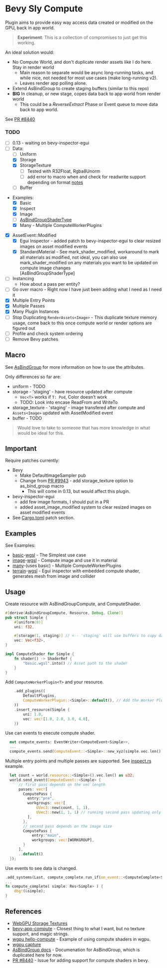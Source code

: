 # Bevy Sly Compute

Plugin aims to provide easy way access data created or modified on the GPU, back in app world.

> **Experiment**: This is a collection of compromises to just get this working.  

An ideal solution would:

- No Compute World, and don't duplicate render assets like I do here.  Stay in render world
  - Main reason to separate would be async long-running tasks, and while nice, not needed for most use cases (make long-running v2).
  - Leaves render app polling alone.
- Extend AsBindGroup to create staging buffers (similar to this repo)
- **BIG** In cleanup, or new stage, copes data back to app world from render world
  - This could be a _ReverseExtract_ Phase or Event queue to move data back to app world.

See [PR #8440](https://github.com/bevyengine/bevy/issues/8440)



### TODO

- [ ] 0.13 - waiting on bevy-inspector-egui
- [ ] Data:
  - [ ] Uniform
  - [x] Storage
  - [x] StorageTexture
    - [ ] Tested with R32Float, Rgba8Unorm
    - [ ] add error to macro when and check for readwrite support depending on format [notes](https://webgpufundamentals.org/webgpu/lessons/webgpu-storage-textures.html)
  - [ ] Buffer  
- Examples:
  - [x] Basic
  - [x] Inspect
  - [x] Image  
  - [ ] [AsBindGroupShaderType](https:///github.com/bevyengine/bevy/crates/bevy_sprite/src/mesh2d/color_material.rs)
  - [x] Many - Multiple ComputeWorkerPlugins
- [x] AssetEvent::Modified
  - [x] Egui Inspector - added patch to bevy-inspector-egui to clear resized images on asset modified events
  - [x] StandardMaterial - See mark_shader_modified, workaround to mark all materials as modified, not ideal, you can also use mark_shader_modified on any materials you want to be updated on compute image changes  
  [AsBindGroupShaderType]
- [ ] Instancing
  - How about a pass per entity?
- [ ] Go over macro - Right now I have just been adding what I need as I need it
- [x] Multiple Entry Points
- [x] Multiple Passes
- [x] Many Plugin Instances
- [ ] Stop Duplicating ```RenderAssets<Image>``` - This duplicate texture memory usage, come back to this once compute world or render options are figured out
- [ ] Profile and check system ordering
- [ ] Remove Bevy patches

## Macro

See [AsBindGroup](https://docs.rs/bevy/latest/bevy/render/render_resource/trait.AsBindGroup.html) for more information on how to use the attributes.

Only differences so far are:

- uniform - TODO
- storage - 'staging' - have resource updated after compute
  - ```Vec<T>``` works if ```T: Pod```, Color doesn't work
  - TODO: Look into encase ReadFrom and WriteTo
- storage_texture - 'staging' - image transfered after compute and ```Assets<Image>``` updated with AssetModified event
- buffer - TODO

> Would love to take to someone that has more knowledge in what would be ideal for this.

## Important

Require patches currently:

- Bevy
  - Make DefaultImageSampler pub
  - Change from [PR #9943](https://github.com/bevyengine/bevy/pull/9943) - add storage_texture option to as_bind_group macro
    - This will come in 0.13, but would affect this plugin.
- bevy-inspector-egui
  - add few image formats, I should put in a PR
  - added asset_image_modified system to clear resized images on asset modified events
- See [Cargo.toml](Cargo.toml) patch section.

## Examples

See Examples:

- [basic](examples/basic.rs)-[wgsl](assets/basic.wgsl) - The Simplest use case
- [image](examples/image.rs)-[wgsl](assets/image.wgsl) - Compute image and use it in material
- [many](examples/many.rs)-(uses basic) - Multiple ComputeWorkerPlugins
- [terrain](examples/terrain.rs)-[wgsl](examples/terrain.wgsl) - Egui inspector with embedded compute shader, generates mesh from image and collider

## Usage

Create resource with AsBindGroupCompute, and ComputeShader.

```rust
#[derive(AsBindGroupCompute, Resource, Debug, Clone)]
pub struct Simple {
    #[uniform(0)]
    uni: f32,

    #[storage(1, staging)] // <-- 'staging' will use buffers to copy data back
    vec: Vec<f32>,
}

impl ComputeShader for Simple {
    fn shader() -> ShaderRef {
        "basic.wgsl".into() // Asset path to the shader 
    }
}
```

Add ```ComputeWorkerPlugin<T>``` and your resource.

```rust
    .add_plugins((
        DefaultPlugins,
        ComputeWorkerPlugin::<Simple>::default(), // Add the Worker Plugin
    ))
    .insert_resource(Simple {
        uni: 1.0,
        vec: vec![1.0, 2.0, 3.0, 4.0],
    })
```

Use can events to execute compute shader.

```rust
  mut compute_events: EventWriter<ComputeEvent<Simple>>,
  ...
  compute_events.send(ComputeEvent::<Simple>::new_xyz(simple.vec.len() as u32, 1, 1));
```

 Multiple entry points and multiple passes are supported.  See [inspect.rs](examples/inspect.rs) example.

```rust
  let count = world.resource::<Simple>().vec.len() as u32;
  world.send_event(ComputeEvent::<Simple> {
      // first pass depends on the vec length                        
      passes: vec![
        ComputePass {
          entry:"pre", 
          workgroups: vec![
              UVec3::new(count, 1, 1),
              UVec3::new(1, 1, 1) // running second pass updating only first position 
          ],                            
        },
        // second pass depends on the image size
        ComputePass {
            entry:"main", 
            workgroups: vec![WORKGROUP],                            
        }
      ],
      ..default()
  });
```

Use events to see data is changed.

```rust
.add_systems(Last, compute_complete.run_if(on_event::<ComputeComplete<Simple>>()))
...
fn compute_complete( simple: Res<Simple> ) {
    dbg!(&simple);
}
```

## References

- [WebGPU Storage Textures](https://webgpufundamentals.org/webgpu/lessons/webgpu-storage-textures.html)
- [bevy-app-compute](https://github.com/Kjolnyr/bevy_app_compute) - Closest thing to what I want, but no texture support, and magic strings.
- [wgpu hello-compute](https://github.com/gfx-rs/wgpu-rs/blob/master/examples/hello-compute/main.rs) - Example of using compute shaders in wgpu.
- [wgpu capture](https://github.com/gfx-rs/wgpu-rs/blob/master/examples/capture/main.rs)
- [AsBindGroup docs](https://docs.rs/bevy/latest/bevy/render/render_resource/trait.AsBindGroup.html) - Documenation for AsBindGroup, which is duplicated here for now.
- [PR #8440](https://github.com/bevyengine/bevy/issues/8440) - Issue for adding support for compute shaders in bevy.
